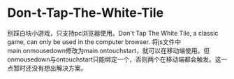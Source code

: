 # Don-t-Tap-The-White-Tile
别踩白块小游戏，只支持pc浏览器使用。Don't Tap The White Tile, a classic game, can only be used in the computer browser. 
将js文件中 main.onmousedown修改为main.ontouchstart，就可以在移动端使用。但onmousedown与ontouchstart只能绑定一个，否则两个在移动端都会触发。这一点暂时还没有想出解决方案。
